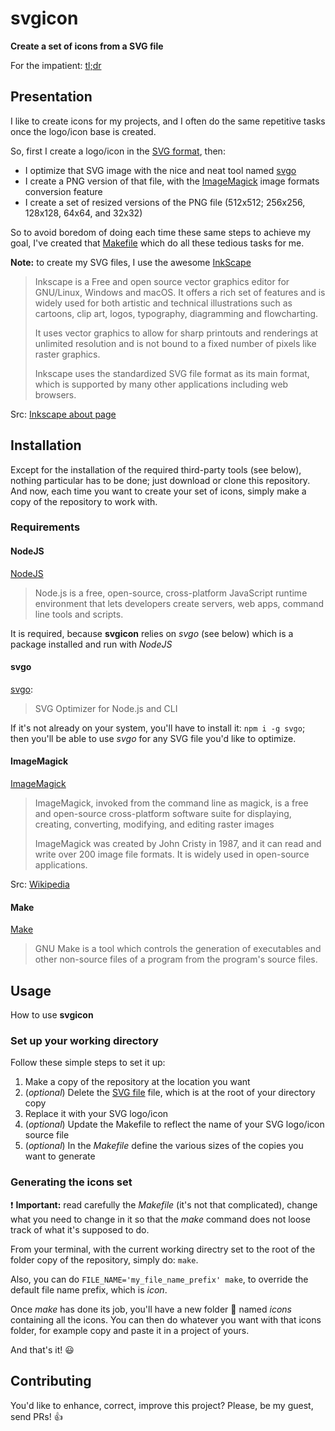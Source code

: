 # svgicon

**Create a set of icons from a SVG file**

For the impatient: [tl;dr](#installation)

## Presentation 

I like to create icons for my projects, and I often do the same repetitive tasks once the logo/icon base is created.

So, first I create a logo/icon in the [SVG format](https://fr.wikipedia.org/wiki/Scalable_Vector_Graphics "Wikikipedia article"), then:

* I optimize that SVG image with the nice and neat tool named [svgo](https://svgo.dev/ "svgo website")
* I create a PNG version of that file, with the [ImageMagick](https://imagemagick.org/ "ImageMagick website") image formats conversion feature
* I create a set of resized versions of the PNG file (512x512; 256x256, 128x128, 64x64, and 32x32)

So to avoid boredom of doing each time these same steps to achieve my goal, I've created that [Makefile](./Makfeile) which do all these tedious tasks for me.

**Note:** to create my SVG files, I use the awesome [InkScape](https://inkscape.org/ "Inkscape website")

> Inkscape is a Free and open source vector graphics editor for GNU/Linux, Windows and macOS. It offers a rich set of features and is widely used for both artistic and technical illustrations such as cartoons, clip art, logos, typography, diagramming and flowcharting.
> 
> It uses vector graphics to allow for sharp printouts and renderings at unlimited resolution and is not bound to a fixed number of pixels like raster graphics.
> 
> Inkscape uses the standardized SVG file format as its main format, which is supported by many other applications including web browsers.

Src: [Inkscape about page](https://inkscape.org/about/ "Inkscape about page")

## Installation

Except for the installation of the required third-party tools (see below), nothing particular has to be done; just download or clone this repository.
And now, each time you want to create your set of icons, simply make a copy of the repository to work with.

### Requirements

#### NodeJS

[NodeJS](https://nodejs.org/ "NodeJS website")

> Node.js is a free, open-source, cross-platform JavaScript runtime environment that lets developers create servers, web apps, command line tools and scripts.

It is required, because **svgicon** relies on *svgo* (see below) which is a package installed and run with *NodeJS*

#### svgo

[svgo](https://github.com/svg/svgo "svgo on Github"):

> SVG Optimizer for Node.js and CLI

If it's not already on your system, you'll have to install it: `npm i -g svgo`; then you'll be able to use *svgo* for any SVG file you'd like to optimize.

#### ImageMagick

[ImageMagick](https://imagemagick.org/ "ImageMagick website")

> ImageMagick, invoked from the command line as magick, is a free and open-source cross-platform software suite for displaying, creating, converting, modifying, and editing raster images
> 
> ImageMagick was created by John Cristy in 1987, and it can read and write over 200 image file formats. It is widely used in open-source applications. 

Src: [Wikipedia](https://en.wikipedia.org/wiki/ImageMagick "Article on WIkipedia")

#### Make

[Make](https://www.gnu.org/software/make/ "GNU Make website")

> GNU Make is a tool which controls the generation of executables and other non-source files of a program from the program's source files.

## Usage 

How to use **svgicon**

### Set up your working directory

Follow these simple steps to set it up:

1. Make a copy of the repository at the location you want
2. (*optional*) Delete the [SVG file](./icon-1024x1024.png) file, which is at the root of your directory copy 
3. Replace it with your SVG logo/icon
4. (*optional*) Update the Makefile to reflect the name of your SVG logo/icon source file
5. (*optional*) In the *Makefile* define the various sizes of the copies you want to generate

### Generating the icons set

:exclamation: **Important:** read carefully the *Makefile* (it's not that complicated), change what you need to change in it so that the *make* command does not loose track of what it's supposed to do.

From your terminal, with the current working directry set to the root of the folder copy of the repository, simply do: `make`.

Also, you can do `FILE_NAME='my_file_name_prefix' make`, to override the default file name prefix, which is *icon*.

Once *make* has done its job, you'll have a new folder :file_folder: named *icons* containing all the icons.
You can then do whatever you want with that icons folder, for example copy and paste it in a project of yours.

And that's it! :smiley:

## Contributing

You'd like to enhance, correct, improve this project? Please, be my guest, send PRs! :thumbsup:
